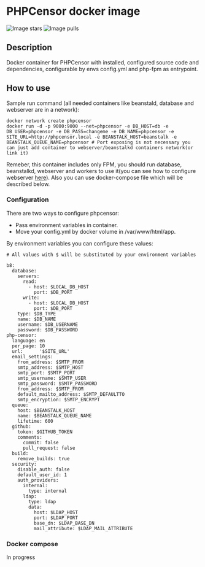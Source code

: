 # PHPCensor docker image
![Image stars](https://img.shields.io/docker/stars/ket4yii/php-censor.svg)
![Image pulls](https://img.shields.io/docker/pulls/ket4yii/php-censor.svg)

## Description

Docker container for PHPCensor with installed, configured source code 
and dependencies, configurable by envs config.yml and php-fpm as entrypoint.

## How to use

Sample run command (all needed containers like beanstald, database and webserver are in a network):

```
docker network create phpcensor
docker run -d -p 9000:9000 --net=phpcensor -e DB_HOST=db -e DB_USER=phpcensor -e DB_PASS=changeme -e DB_NAME=phpcensor -e SITE_URL=http://phpcensor.local -e BEANSTALK_HOST=beanstalk -e BEANSTALK_QUEUE_NAME=phpcensor # Port exposing is not necessary you can just add container to webserver/beanstalkd containers network(or link it)
```

Remeber, this container includes only FPM, you should run database, 
beanstalkd, webserver and workers to use it(you can see how to configure webserver [here](https://github.com/corpsee/php-censor/blob/master/docs/en/virtual_host.md)). Also you can use docker-compose file which will be described below.

### Configuration

There are two ways to configure phpcensor:

* Pass environment variables in container.
* Move your config.yml by docker volume in /var/www/html/app.

By environment variables you can configure these values:

```
# All values with $ will be substituted by your environment variables

b8:
  database:
    servers:
      read:
        - host: $LOCAL_DB_HOST
          port: $DB_PORT
      write:
        - host: $LOCAL_DB_HOST
          port: $DB_PORT
    type: $DB_TYPE
    name: $DB_NAME
    username: $DB_USERNAME
    password: $DB_PASSWORD
php-censor:
  language: en
  per_page: 10
  url:      '$SITE_URL'
  email_settings:
    from_address: $SMTP_FROM
    smtp_address: $SMTP_HOST
    smtp_port: $SMTP_PORT
    smtp_username: $SMTP_USER
    smtp_password: $SMTP_PASSWORD
    from_address: $SMTP_FROM
    default_mailto_address: $SMTP_DEFAULTTO
    smtp_encryption: $SMTP_ENCRYPT
  queue:
    host: $BEANSTALK_HOST
    name: $BEANSTALK_QUEUE_NAME
    lifetime: 600
  github:
    token: $GITHUB_TOKEN
    comments:
      commit: false
      pull_request: false
  build:
    remove_builds: true
  security:
    disable_auth: false
    default_user_id: 1
    auth_providers:
      internal:
        type: internal
      ldap:
        type: ldap
        data:
          host: $LDAP_HOST
          port: $LDAP_PORT
          base_dn: $LDAP_BASE_DN
          mail_attribute: $LDAP_MAIL_ATTRIBUTE

``` 

### Docker compose

In progress
